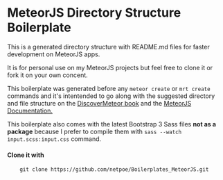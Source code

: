 # MeteorJS Directory Structure Boilerplate

This is a generated directory structure with README.md files for faster development on MeteorJS apps. 

It is for personal use on my MeteorJS projects but feel free to clone it or fork it on your own concent. 

This boilerplate was generated before any `meteor create` or `mrt create` commands and it's intentended to go along with the suggested directory and file structure on the [DiscoverMeteor book](http://book.discovermeteor.com/) and the [MeteorJS Documentation.](http://docs.meteor.com/#structuringyourapp)

This boilerplate also comes with the latest Bootstrap 3 Sass files __not as a package__ because I prefer to compile them with `sass --watch input.scss:input.css` command.

#### Clone it with

        git clone https://github.com/netpoe/Boilerplates_MeteorJS.git

